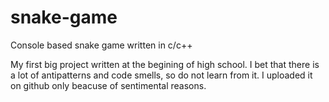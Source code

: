# snake-game
Console based snake game written in c/c++

My first big project written at the begining of high school.
I bet that there is a lot of antipatterns and code smells, so do not learn from it.
I uploaded it on github only beacuse of sentimental reasons.

